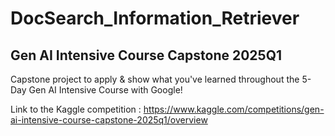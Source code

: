 # DocSearch_Information_Retriever

## Gen AI Intensive Course Capstone 2025Q1

Capstone project to apply & show what you've learned throughout the 5-Day Gen AI Intensive Course with Google!

Link to the Kaggle competition : https://www.kaggle.com/competitions/gen-ai-intensive-course-capstone-2025q1/overview
